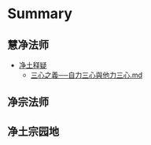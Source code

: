 # Summary

## 慧净法师

* [净土释疑](README.md)
  * [三心之義──自力三心與他力三心.md](san-xin-zhi-yi-2500-2500-zi-li-san-xin-yu-ta-li-san-5fc3-md.md)

## 净宗法师

## 净土宗园地

